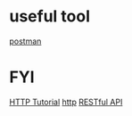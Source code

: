 # useful tool
[postman](https://www.getpostman.com)

# FYI

[HTTP Tutorial](https://www.tutorialspoint.com/http/index.htm)
[http](http://www.ruanyifeng.com/blog/2016/08/http.html)
[RESTful API](https://zhuanlan.zhihu.com/p/25647039)
